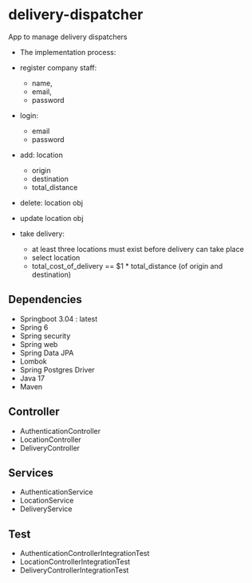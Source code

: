# delivery-dispatcher
App to manage delivery dispatchers
* The implementation process:

* register company staff:
    - name,
    - email,
    - password

* login:
  - email
  - password


* add: location
    - origin
    - destination
    - total_distance


* delete: location obj
* update location obj


* take delivery:
    - at least three locations must exist before delivery can take place
    - select location
    - total_cost_of_delivery == $1 * total_distance (of origin and destination)

## Dependencies
* Springboot 3.04 : latest
* Spring 6
* Spring security
* Spring web
* Spring Data JPA
* Lombok
* Spring Postgres Driver
* Java 17
* Maven

## Controller
* AuthenticationController
* LocationController
* DeliveryController

## Services
* AuthenticationService
* LocationService
* DeliveryService


## Test
* AuthenticationControllerIntegrationTest
* LocationControllerIntegrationTest
* DeliveryControllerIntegrationTest